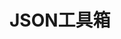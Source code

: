 <script setup>
import { defineAsyncComponent } from 'vue';

const JsonFormatter = defineAsyncComponent(() => import('/components-md/components/JsonFormatter.vue'));
</script>


# JSON工具箱
<JsonFormatter />
